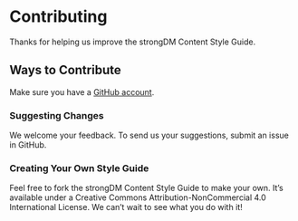 # Contributing

Thanks for helping us improve the strongDM Content Style Guide.

## Ways to Contribute

Make sure you have a [GitHub account](https://github.com/signup/free).

### Suggesting Changes

We welcome your feedback. To send us your suggestions, submit an issue in GitHub.

### Creating Your Own Style Guide

Feel free to fork the strongDM Content Style Guide to make your own. It’s available under a Creative Commons Attribution-NonCommercial 4.0 International License. We can’t wait to see what you do with it!
